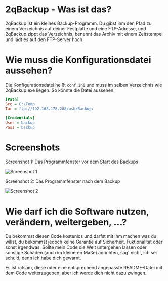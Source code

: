# 2qBackup - Was ist das?

2qBackup ist ein kleines Backup-Programm. Du gibst ihm den Pfad zu einem Verzeichnis auf deiner Festplatte und eine FTP-Adresse, und 2qBackup zippt das Verzeichnis, benennt das Archiv mit einem Zeitstempel und lädt es auf den FTP-Server hoch.

# Wie muss die Konfigurationsdatei aussehen?

Die Konfigurationsdatei heißt `conf.ini` und muss im selben Verzeichnis wie 2qBackup.exe liegen. So könnte die Datei aussehen:

```ini
[Path]
Src = C:\Temp
Tar = ftp://192.168.178.208/usb/Backup/

[Credentials]
User = backup
Pass = backup
```

# Screenshots

Screenshot 1: Das Programmfenster vor dem Start des Backups

![Screenshot 1](https://github.com/downloads/2quader/2qBackup/screenshot_1.png)

Screenshot 2: Das Programmfenster nach dem Backup

![Screenshot 2](https://github.com/downloads/2quader/2qBackup/screenshot_2.png)

# Wie darf ich die Software nutzen, verändern, weitergeben, ...?

Du bekommst diesen Code kostenlos und darfst mit ihm machen was du willst, du bekommst jedoch keine Garantie auf Sicherheit, Fuktionalität oder sonst irgendwas.
Sollte mein Code die Welt untergehen lassen oder sonstige Schäden (auch im kleineren Maße) anrichten, sag' nicht, ich sei schuld, denn ich habe dich gewarnt.

Es ist ratsam, diese oder eine entsprechend angepasste README-Datei mit dem Code weiterzugeben, aber ich werde dich nicht dazu zwingen.